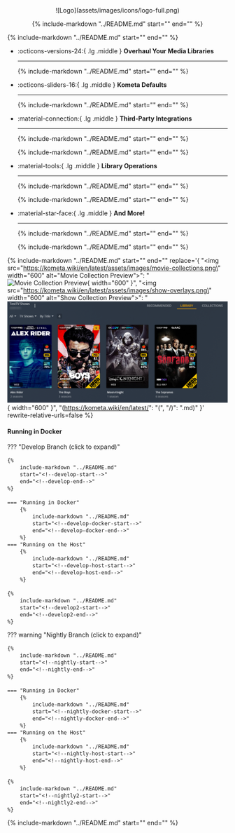 <style>
.md-content h1, .md-content__button {
    display: none;
}
</style>

<center>
![Logo](assets/images/icons/logo-full.png)

{%
    include-markdown "../README.md"
    start="<!--shield-start-->"
    end="<!--shield-end-->"
%}
</center>

{%
    include-markdown "../README.md"
    start="<!--intro-start-->"
    end="<!--intro-end-->"
%}

<div class="grid cards" markdown>

-   :octicons-versions-24:{ .lg .middle } __Overhaul Your Media Libraries__

    ---

    {%
        include-markdown "../README.md"
        start="<!--card1-start-->"
        end="<!--card1-end-->"
    %}
 
-   :octicons-sliders-16:{ .lg .middle } __Kometa Defaults__

    ---

    {%
        include-markdown "../README.md"
        start="<!--card2-start-->"
        end="<!--card2-end-->"
    %}

-   :material-connection:{ .lg .middle } __Third-Party Integrations__

    ---

    {%
        include-markdown "../README.md"
        start="<!--card3-start-->"
        end="<!--card3-end-->"
    %}

    {%
        include-markdown "../README.md"
        start="<!--card4-start-->"
        end="<!--card4-end-->"
    %}

-   :material-tools:{ .lg .middle } __Library Operations__

    ---

    {%
        include-markdown "../README.md"
        start="<!--card5-start-->"
        end="<!--card5-end-->"
    %}

    {%
        include-markdown "../README.md"
        start="<!--card6-start-->"
        end="<!--card6-end-->"
    %}


-   :material-star-face:{ .lg .middle } __And More!__

    ---

    {%
        include-markdown "../README.md"
        start="<!--card7-start-->"
        end="<!--card7-end-->"
    %}

    {%
        include-markdown "../README.md"
        start="<!--card8-start-->"
        end="<!--card8-end-->"
    %}

</div>

{%
    include-markdown "../README.md"
    start="<!--started-start-->"
    end="<!--started-end-->"
    replace='{
        "<img src=\"https://kometa.wiki/en/latest/assets/images/movie-collections.png\" width=\"600\" alt=\"Movie Collection Preview\">": 
        "![Movie Collection Preview](assets/images/movie-collections.png){ width=\"600\" }",
        "<img src=\"https://kometa.wiki/en/latest/assets/images/show-overlays.png\" width=\"600\" alt=\"Show Collection Preview\">": 
        "![Show Collection Preview](assets/images/show-overlays.png){ width=\"600\" }",
        "(https://kometa.wiki/en/latest/": "(", "/)": ".md)"
    }'
    rewrite-relative-urls=false
%}

#### Running in Docker

??? "Develop Branch (click to expand)"

    {%
        include-markdown "../README.md"
        start="<!--develop-start-->"
        end="<!--develop-end-->"
    %}

    === "Running in Docker"
        {%
            include-markdown "../README.md"
            start="<!--develop-docker-start-->"
            end="<!--develop-docker-end-->"
        %}
    === "Running on the Host"
        {%
            include-markdown "../README.md"
            start="<!--develop-host-start-->"
            end="<!--develop-host-end-->"
        %}
    
    {%
        include-markdown "../README.md"
        start="<!--develop2-start-->"
        end="<!--develop2-end-->"
    %}

??? warning "Nightly Branch (click to expand)"

    {%
        include-markdown "../README.md"
        start="<!--nightly-start-->"
        end="<!--nightly-end-->"
    %}

    === "Running in Docker"
        {%
            include-markdown "../README.md"
            start="<!--nightly-docker-start-->"
            end="<!--nightly-docker-end-->"
        %}
    === "Running on the Host"
        {%
            include-markdown "../README.md"
            start="<!--nightly-host-start-->"
            end="<!--nightly-host-end-->"
        %}
    
    {%
        include-markdown "../README.md"
        start="<!--nightly2-start-->"
        end="<!--nightly2-end-->"
    %}

{%
    include-markdown "../README.md"
    start="<!--outro-start-->"
    end="<!--outro-end-->"
%}